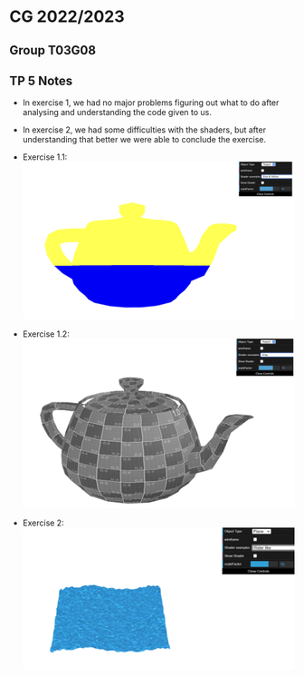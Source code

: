 # CG 2022/2023

## Group T03G08

## TP 5 Notes

- In exercise 1, we had no major problems figuring out what to do after analysing and understanding the code given to us.
- In exercise 2, we had some difficulties with the shaders, but after understanding that better we were able to conclude the exercise.

- Exercise 1.1:
![Screenshot 1](screenshots/cg-t03g08-tp5-1.png)
- Exercise 1.2: 
![Screenshot 2](screenshots/cg-t03g08-tp5-2.png)
- Exercise 2: 
![Screenshot 3](screenshots/cg-t03g08-tp5-3.png)

